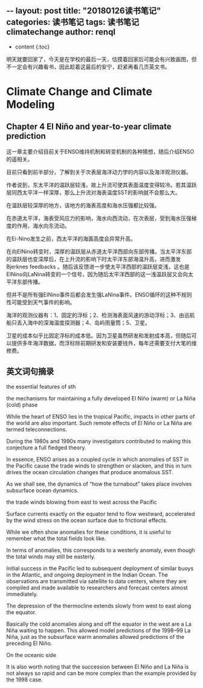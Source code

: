 --
layout: post
title:  "20180126读书笔记"
categories: 读书笔记
tags:  读书笔记 climatechange
author: renql
---

* content
{:toc}

明天就要回家了，今天是在学校的最后一天，估摸着回家后可能会有兴致画图，但不一定会有兴趣看书，因此趁着这最后的安宁，赶紧再看几页英文书。
# Climate Change and Climate Modeling #
## Chapter 4 El Niño and year-to-year climate prediction ##

这一章主要介绍目前关于ENSO维持机制和转变机制的各种猜想，随后介绍ENSO的遥相关。






目前只看到前半部分，了解到关于次表层海洋动力学的内容以及海洋观测仪器。

作者说到，东太平洋的温跃层较浅，故上升流可使其表面温度变得较冷。若其温跃层同西太平洋一样深厚，那么上升流对海表温度SST的影响就不会那么大。

在温跃层较深厚的地方，该地方的海表高度和海水压强都比较强。

在赤道太平洋，海表受风应力的影响，海水向西流动，在次表层，受到海水压强梯度的作用，海水向东流动。

在Ei-Nino发生之前，西太平洋的海面高度会异常升高。

在向EINino转变时，深厚的温跃层从赤道太平洋西部向东部传播。当太平洋东部的温跃层也变深厚后，在上升流的影响下时太平洋东部海温升高，进而激发 Bjerknes feedbacks 。随后该反馈进一步使太平洋西部的温跃层变浅，这也是EINino向LaNina转变的一个信号，因为随后太平洋西部的这一浅温跃层又会向太平洋东部传播。

但并不是所有强EINino事件后都会发生强LaNina事件。ENSO循环的这种不规则性可能受到天气事件的影响。

海洋的观测仪器有：1、固定的浮标；2、检测海表面风速的游动浮标；3、由巡航船只丢入海中的深海温度探测器；4、岛屿雨量筒；5、卫星。

卫星的成本似乎比固定浮标的成本低。因为卫星虽然研发和发射成本高，但随后可以提供多年海洋数据，而浮标除前期研发和安装要钱外，每年还需要支付大笔的维修费。

## 英文词句摘录 ##
the essential features of sth


the mechanisms for maintaining a fully developed El Niño (warm) or La Niña (cold) phase


While the heart of ENSO lies in the tropical Pacific, impacts in other parts of the world are also important. Such remote effects of El Niño or La Niña are termed teleconnections.


During the 1980s and 1990s many investigators contributed to making this conjecture a full fledged theory.


In essence, ENSO arises as a coupled cycle in which anomalies of SST in the Pacific cause the trade winds to strengthen or slacken, and this in turn drives the ocean circulation changes that produce anomalous SST.


As we shall see, the dynamics of “how the turnabout” takes place involves subsurface ocean dynamics. 


the trade winds blowing from east to west across the Pacific


Surface currents exactly on the equator tend to flow westward, accelerated by the wind stress on the ocean surface due to frictional effects. 


While we often show anomalies for these conditions, it is useful to remember what the total fields look like. 


In terms of anomalies, this corresponds to a westerly anomaly, even though the total winds may still be easterly.


Initial success in the Pacific led to subsequent deployment of similar buoys in the Atlantic, and ongoing deployment in the Indian Ocean. The observations are transmitted via satellite to data centers, where they are compiled and made available to researchers and forecast centers almost immediately. 


The depression of the thermocline extends slowly from west to east along the equator. 


Basically the cold anomalies along and off the equator in the west are a La Niña waiting to happen. This allowed model predictions of the 1998–99 La Niña, just as the subsurface warm anomalies allowed predictions of the preceding El Niño.


On the oceanic side


It is also worth noting that the succession between El Niño and La Niña is not always so rapid and can be more complex than the example provided by the 1998 case. 
